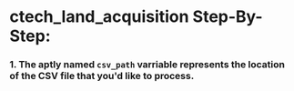 # ctech_land_acquisition Step-By-Step:

### 1. The aptly named `csv_path` varriable represents the location of the CSV file that you'd like to process. 
